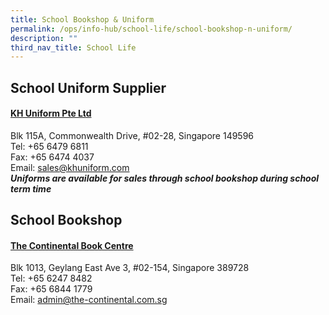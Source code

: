 ```yaml
---
title: School Bookshop & Uniform
permalink: /ops/info-hub/school-life/school-bookshop-n-uniform/
description: ""
third_nav_title: School Life
---
```

## School Uniform Supplier
#### [KH Uniform Pte Ltd](https://www.khuniform.com/)
Blk 115A, Commonwealth Drive, #02-28, Singapore 149596 <br>
Tel: +65 6479 6811 <br>
Fax: +65 6474 4037 <br>
Email: [sales@khuniform.com](sales@khuniform.com) <br>
***Uniforms are available for sales through school bookshop during school term time***

## School Bookshop
#### [The Continental Book Centre](https://thecontinental.sg/)
Blk 1013, Geylang East Ave 3, #02-154, Singapore 389728 <br>
Tel: +65 6247 8482 <br>
Fax: +65 6844 1779 <br>
Email:&nbsp;[admin@the-continental.com.sg](mailto:admin@the-continental.com.sg)
